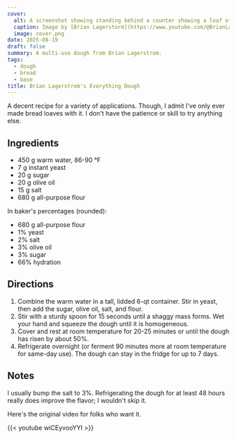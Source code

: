 ```yaml
---
cover:
  alt: A screenshot showing standing behind a counter showing a loaf of bread.
  caption: Image by [Brian Lagerstorm](https://www.youtube.com/@BrianLagerstrom)
  image: cover.png
date: 2025-08-19
draft: false
summary: A multi-use dough from Brian Lagerstrom.
tags:
  - dough
  - bread
  - base
title: Brian Lagerstrom's Everything Dough
---
```


A decent recipe for a variety of applications. Though, I admit I've only ever
made bread loaves with it. I don't have the patience or skill to try anything
else.

## Ingredients

- 450 g warm water, 86-90 &deg;F
- 7 g instant yeast
- 20 g sugar
- 20 g olive oil
- 15 g salt
- 680 g all-purpose flour

In baker's percentages (rounded):

- 680 g all-purpose flour
- 1% yeast
- 2% salt
- 3% olive oil
- 3% sugar
- 66% hydration
  
## Directions

1. Combine the warm water in a tall, lidded 6-qt container. Stir in yeast, then
   add the sugar, olive oil, salt, and flour.
1. Stir with a sturdy spoon for 15 seconds until a shaggy mass forms. Wet your
   hand and squeeze the dough until it is homogeneous.
1. Cover and rest at room temperature for 20-25 minutes or until the dough has
   risen by about 50%.
1. Refrigerate overnight (or ferment 90 minutes more at room temperature for
   same-day use). The dough can stay in the fridge for up to 7 days.

## Notes

I usually bump the salt to 3%. Refrigerating the dough for at least 48 hours
really does improve the flavor; I wouldn't skip it.

Here's the original video for folks who want it.

{{< youtube wiCEyvooYYI >}}
